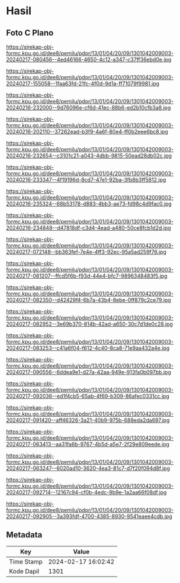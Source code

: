 # Hasil

## Foto C Plano

https://sirekap-obj-formc.kpu.go.id/dee8/pemilu/pdpr/13/01/04/20/09/1301042009003-20240217-080456--4ed46166-4650-4c12-a347-c37ff36ebd0e.jpg

https://sirekap-obj-formc.kpu.go.id/dee8/pemilu/pdpr/13/01/04/20/09/1301042009003-20240217-155058--1faa63fd-21fc-4f0d-9d1a-ff71079f9981.jpg

https://sirekap-obj-formc.kpu.go.id/dee8/pemilu/pdpr/13/01/04/20/09/1301042009003-20240216-232000--9d76096e-cf6d-41ec-88b6-ed2b10cfb3a8.jpg

https://sirekap-obj-formc.kpu.go.id/dee8/pemilu/pdpr/13/01/04/20/09/1301042009003-20240216-202110--37262ead-b3f9-4a6f-80e4-ff0b2eee6bc8.jpg

https://sirekap-obj-formc.kpu.go.id/dee8/pemilu/pdpr/13/01/04/20/09/1301042009003-20240216-232654--c3101c21-a043-4dbb-9815-50ead28db02c.jpg

https://sirekap-obj-formc.kpu.go.id/dee8/pemilu/pdpr/13/01/04/20/09/1301042009003-20240216-233347--4f19196d-8cd7-47e1-92ba-3fb8b3ff5812.jpg

https://sirekap-obj-formc.kpu.go.id/dee8/pemilu/pdpr/13/01/04/20/09/1301042009003-20240216-235324--68b53178-d883-4bb3-ae73-fd98c4d9fac0.jpg

https://sirekap-obj-formc.kpu.go.id/dee8/pemilu/pdpr/13/01/04/20/09/1301042009003-20240216-234848--d47818df-c3d4-4ead-a480-50ce8fcb1d2d.jpg

https://sirekap-obj-formc.kpu.go.id/dee8/pemilu/pdpr/13/01/04/20/09/1301042009003-20240217-072148--bb363fef-7e4e-4ff3-92ec-95a5ad259f76.jpg

https://sirekap-obj-formc.kpu.go.id/dee8/pemilu/pdpr/13/01/04/20/09/1301042009003-20240217-081207--ffcd5f6b-f93d-44e4-bfc7-9896348483f5.jpg

https://sirekap-obj-formc.kpu.go.id/dee8/pemilu/pdpr/13/01/04/20/09/1301042009003-20240217-082350--d42429f4-6b7a-43b4-8ebe-0ff879c2ce79.jpg

https://sirekap-obj-formc.kpu.go.id/dee8/pemilu/pdpr/13/01/04/20/09/1301042009003-20240217-082952--3e69b370-814b-42ad-a650-30c7d1de0c28.jpg

https://sirekap-obj-formc.kpu.go.id/dee8/pemilu/pdpr/13/01/04/20/09/1301042009003-20240217-083253--c41a6f04-f612-4c40-8ca8-71e9aa432a4e.jpg

https://sirekap-obj-formc.kpu.go.id/dee8/pemilu/pdpr/13/01/04/20/09/1301042009003-20240217-090556--6ddea9e1-d27a-42aa-949e-913fa0b097bb.jpg

https://sirekap-obj-formc.kpu.go.id/dee8/pemilu/pdpr/13/01/04/20/09/1301042009003-20240217-092036--ed1f4cb5-65ab-4f69-b309-86afec0331cc.jpg

https://sirekap-obj-formc.kpu.go.id/dee8/pemilu/pdpr/13/01/04/20/09/1301042009003-20240217-091420--aff46326-3a21-40b9-975b-688eda2da697.jpg

https://sirekap-obj-formc.kpu.go.id/dee8/pemilu/pdpr/13/01/04/20/09/1301042009003-20240217-063413--aa31fa6b-9767-4b5d-a5e7-2f29e809eede.jpg

https://sirekap-obj-formc.kpu.go.id/dee8/pemilu/pdpr/13/01/04/20/09/1301042009003-20240217-063247--6020ad10-3620-4ea3-81c7-d7f20f094d8f.jpg

https://sirekap-obj-formc.kpu.go.id/dee8/pemilu/pdpr/13/01/04/20/09/1301042009003-20240217-092714--12167c94-cf0b-4edc-9b9e-1a2aa66f08df.jpg

https://sirekap-obj-formc.kpu.go.id/dee8/pemilu/pdpr/13/01/04/20/09/1301042009003-20240217-092905--3a393fdf-4700-4385-8930-9541eaee4cdb.jpg


## Metadata

| Key        | Value               |
| ---------- | ------------------- |
| Time Stamp | 2024-02-17 16:02:42 |
| Kode Dapil | 1301                |



